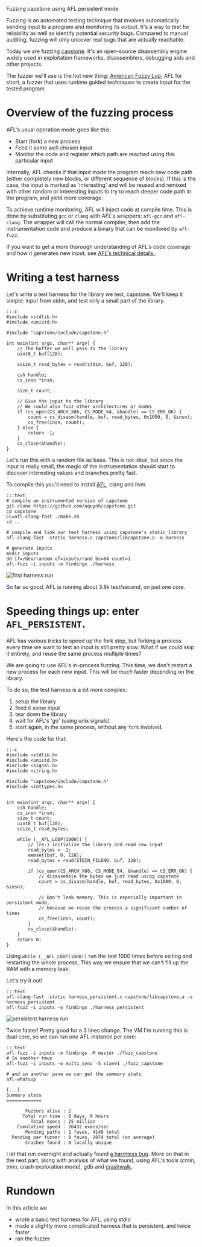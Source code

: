 Fuzzing capstone using AFL persistent mode

Fuzzing is an automated testing technique that involves automatically sending input to a program and monitoring its output. It's a way to test for reliability as well as identify potential security bugs. Compared to manual auditing, fuzzing will only uncover real bugs that are actually reachable. 

Today we are fuzzing [capstone](http://www.capstone-engine.org). It's an open-source disassembly engine widely used in exploitation frameworks, disassemblers, debugging aids and other projects.

The fuzzer we'll use is the hot new thing: [American Fuzzy Lop](https://lcamtuf.coredump.cx/afl/), AFL for short, a fuzzer that uses runtime guided techniques to create input for the tested program.


# Overview of the fuzzing process
AFL's usual operation mode goes like this:

* Start (fork) a new process
* Feed it some well chosen input
* Monitor the code and register which path are reached using this particular input

Internally, AFL checks if that input made the program reach new code path (either completely new blocks, or different sequence of blocks). If this is the case, the input is marked as 'interesting' and will be reused and remixed with other random or interesting inputs to try to reach deeper code path in the program, and yield more coverage.

To achieve runtime monitoring, AFL will inject code at compile time. This is done by substituting `gcc` or `clang` with AFL's wrappers: `afl-gcc` and `afl-clang`. The wrapper will call the normal compiler, then add the instrumentation code and produce a binary that can be monitored by `afl-fuzz`.

If you want to get a more thorough understanding of AFL's code coverage and how it generates new input, see [AFL's technical details.](http://lcamtuf.coredump.cx/afl/technical_details.txt).


# Writing a test harness
Let's write a test harness for the library we test, capstone. We'll keep it simple: input from stdin, and test only a small part of the library.


	:::c
	#include <stdlib.h>
	#include <unistd.h>
	
	#include "capstone/include/capstone.h"
	
	int main(int argc, char** argv) {
		// The buffer we will pass to the library
		uint8_t buf[128];
		
		ssize_t read_bytes = read(stdin, buf, 128);
		
		csh handle;
		cs_insn *insn;
		
		size_t count;
		
		// Give the input to the library
        // We could also fuzz other architectures or modes
		if (cs_open(CS_ARCH_X86, CS_MODE_64, &handle) == CS_ERR_OK) {
			count = cs_disasm(handle, buf, read_bytes, 0x1000, 0, &insn);
			cs_free(insn, count);
		} else {
			return -1;
		}
		cs_close(&handle);
	}


Let's run this with a random file as base. This is not ideal, but since the input is really small, the magic of the instrumentation should start to discover interesting values and branches pretty fast. 

To compile this you'll need to install [AFL](https://lcamtuf.coredump.cx/afl/), clang and llvm.

	:::text
	# compile an instrumented version of capstone
	git clone https://github.com/aquynh/capstone.git
	cd capstone
	CC=afl-clang-fast ./make.sh
	cd ..

	# compile and link our test harness using capstone's static library
	afl-clang-fast -static harness.c capstone/libcapstone.a -o harness
	
	# generate inputs
	mkdir inputs
	dd if=/dev/random of=inputs/rand bs=64 count=1
	afl-fuzz -i inputs -o findings ./harness

![first harness run](resources/fuzzing_capstone/harness_run.png)

So far so good, AFL is running about 3.8k test/second, on just one core.


# Speeding things up: enter `AFL_PERSISTENT`.
AFL has various tricks to speed up the fork step, but forking a process every time we want to test an input is still pretty slow. What if we could skip it entirely, and reuse the same process multiple times?

We are going to use AFL's in-process fuzzing. This time, we don't restart a new process for each new input. This will be *much* faster depending on the library.

To do so, the test harness is a bit more complex:

1. setup the library
2. feed it some input 
3. tear down the library
4. wait for AFL's 'go' (using unix signals)
5. start again, in the same process, without any `fork` involved.

Here's the code for that:

	:::c
	#include <stdlib.h>
	#include <unistd.h>
	#include <signal.h>
	#include <string.h>
	
	#include "capstone/include/capstone.h"
	#include <inttypes.h>
	
	
	int main(int argc, char** argv) {
	    csh handle;
	    cs_insn *insn;
	    size_t count;
	    uint8_t buf[128]; 
	    ssize_t read_bytes;
	
		while (__AFL_LOOP(1000)) {
			// (re-) initialize the library and read new input
			read_bytes = -1; 
			memset(buf, 0, 128);
			read_bytes = read(STDIN_FILENO, buf, 128);
	
			if (cs_open(CS_ARCH_X86, CS_MODE_64, &handle) == CS_ERR_OK) {
				// disassemble the bytes we just read using capstone
				count = cs_disasm(handle, buf, read_bytes, 0x1000, 0, &insn);
	
				// Don't leak memory. This is especially important in persistent mode, 
				// because we reuse the process a significant number of times
				cs_free(insn, count); 
			}
			cs_close(&handle);
		}
	    return 0;
	}

Using `while (__AFL_LOOP(1000))` run the test 1000 times before exiting and restarting the whole process. This way we ensure that we can't fill up the RAM with a memory leak.


Let's try it out!

	:::text
	afl-clang-fast -static harness_persistent.c capstone/libcapstone.a -o harness_persistent
	afl-fuzz -i inputs -o findings ./harness_persistent

![persistent harness run](resources/fuzzing_capstone/harness_persistent_run.png)

Twice faster! Pretty good for a 3 lines change. The VM I'm running this is dual core, so we can run one AFL instance per core:

	:::text
	afl-fuzz -i inputs -o findings -M master ./fuzz_capstone
	# In another tmux
	afl-fuzz -i inputs -o multi_sync -S slave1 ./fuzz_capstone
	
	# and in another pane we can get the summary stats
	afl-whatsup
	
	[...]
    Summary stats
    =============
    
           Fuzzers alive : 2
          Total run time : 0 days, 0 hours
             Total execs : 25 million
        Cumulative speed : 26432 execs/sec
           Pending paths : 1 faves, 4148 total
      Pending per fuzzer : 0 faves, 2074 total (on average)
           Crashes found : 0 locally unique


I let that run overnight and actually found [a harmless bug](https://github.com/aquynh/capstone/issues/463). More on that in the next part, along with analysis  of what we found, using AFL's tools (cmin, tmin, crash exploration mode), gdb and [crashwalk](https://github.com/bnagy/crashwalk).

# Rundown
In this article we  

* wrote a basic test harness for AFL, using stdio
* made a slightly more complicated harness that is persistent, and twice faster
* ran the fuzzer
